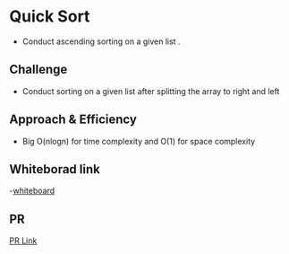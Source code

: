 # Quick Sort

- Conduct ascending sorting on a given list .

## Challenge

- Conduct sorting on a given list after splitting the array to right and left

## Approach & Efficiency

- Big O(nlogn) for time complexity and O(1) for space complexity

## Whiteborad link

-[whiteboard](https://miro.com/welcomeonboard/TFAzQktpOFk0UWdsRjFGTXB5SDQ3b1BldzhXQk43WmFadHpnWU1ZUlZCdFB3aHNpNjJ5RHNLU2liRUMxZTRTSHwzMDc0NDU3MzYxNzU4NzExMTcx)

## PR

[PR Link](https://github.com/hayabalasmeh/data-structures-and-algorithms./pull/17)